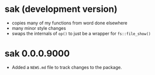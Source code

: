 # sak (development version)
* copies many of my functions from word done elsewhere
* many minor style changes
* swaps the internals of `op()` to just be a wrapper for `fs::file_show()`


# sak 0.0.0.9000

* Added a `NEWS.md` file to track changes to the package.
